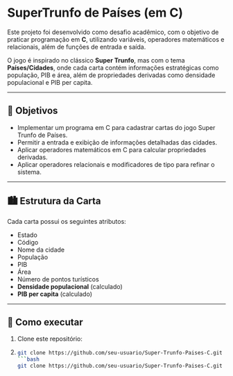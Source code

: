 # SuperTrunfo de Países (em C)

Este projeto foi desenvolvido como desafio acadêmico, com o objetivo de praticar programação em **C**, utilizando variáveis, operadores matemáticos e relacionais, além de funções de entrada e saída.

O jogo é inspirado no clássico **Super Trunfo**, mas com o tema **Países/Cidades**, onde cada carta contém informações estratégicas como população, PIB e área, além de propriedades derivadas como densidade populacional e PIB per capita.

---

## 🎯 Objetivos
- Implementar um programa em C para cadastrar cartas do jogo Super Trunfo de Países.
- Permitir a entrada e exibição de informações detalhadas das cidades.
- Aplicar operadores matemáticos em C para calcular propriedades derivadas.
- Aplicar operadores relacionais e modificadores de tipo para refinar o sistema.

---

## 🏙️ Estrutura da Carta
Cada carta possui os seguintes atributos:
- Estado  
- Código  
- Nome da cidade  
- População  
- PIB  
- Área  
- Número de pontos turísticos  
- **Densidade populacional** (calculado)  
- **PIB per capita** (calculado)  

---

## 🚀 Como executar
1. Clone este repositório:
2. ```bash
   git clone https://github.com/seu-usuario/Super-Trunfo-Paises-C.git
   ```bash
   git clone https://github.com/seu-usuario/Super-Trunfo-Paises-C.git
